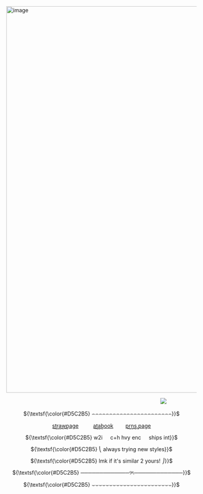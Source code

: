 <img width="1024" height="1024" alt="image" src="https://github.com/user-attachments/assets/da48dc8c-c5e4-4633-bfb8-1b21178abf1b" />



















⠀ ⠀ ⠀ ⠀ ⠀ ⠀ ⠀ ⠀ ⠀ ⠀ ⠀ ⠀ ⠀ ⠀ ⠀ ⠀ ⠀ ⠀ ⠀ ⠀ ⠀ ⠀ ⠀ ⠀ ⠀ ⠀ ⠀ ⠀ ⠀![](https://komarev.com/ghpvc/?username=cemetery-girl&color=000000&style=plastic&label=clickbaited+⚠︎)



<p align="center">
   ${\textsf{\color{#D5C2B5} ⌢⌢⌢⌢⌢⌢⌢⌢⌢⌢⌢⌢⌢⌢⌢⌢⌢⌢⌢⌢⌢⌢⌢}}$<br>
</p>

<p align="center">
  <a href=https://cemetery-girl.straw.page/>s͢t͢r͢a͢w͢page</a>⠀ ⠀ ⠀<a href=https://vixxie.atabook.org/>a͢t͢a͢book</a> ⠀ ⠀ <a href=https://en.pronouns.page/@tuxkitty>p͢r͢n͢s͢.page</a>
</p>

<p align="center">
  ${\textsf{\color{#D5C2B5} w2i⠀⠀c+h hvy enc⠀⠀ships int}}$<br>
</p>
<p align="center">
  ${\textsf{\color{#D5C2B5} ⎝ always trying new styles}}$<br>
</p>
<p align="center">
  ${\textsf{\color{#D5C2B5} lmk if it's similar 2 yours! ⎠}}$<br>
</p>

<p align="center">
  ${\textsf{\color{#D5C2B5} ─────────────୨ৎ─────────────}}$<br>
</p>

<p align="center">
  ${\textsf{\color{#D5C2B5} ⌣⌣⌣⌣⌣⌣⌣⌣⌣⌣⌣⌣⌣⌣⌣⌣⌣⌣⌣⌣⌣⌣⌣}}$<br>
</p>
